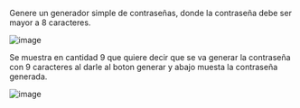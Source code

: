 Genere un generador simple de contraseñas, donde la contraseña debe ser mayor a 8 caracteres.

![image](https://github.com/user-attachments/assets/5a924120-a791-404c-9c6b-25d82b30ab6f)

Se muestra en cantidad 9 que quiere decir que se va generar la contraseña con 9 caracteres al darle al boton generar y abajo muesta la contraseña generada.

![image](https://github.com/user-attachments/assets/b46d2e94-565f-4518-bdf9-308ea3f5986c)
